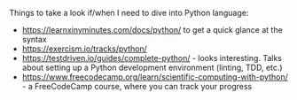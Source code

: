 Things to take a look if/when I need to dive into Python language:

- <https://learnxinyminutes.com/docs/python/> to get a quick glance at the syntax
- <https://exercism.io/tracks/python/>
- <https://testdriven.io/guides/complete-python/> - looks interesting. Talks about setting up a Python development environment (linting, TDD, etc.)
- <https://www.freecodecamp.org/learn/scientific-computing-with-python/> - a FreeCodeCamp course, where you can track your progress